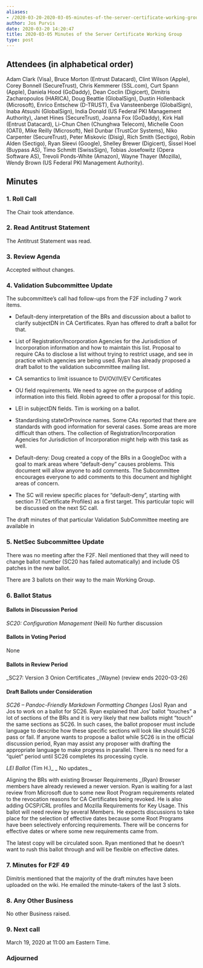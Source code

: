 ```yaml
---
aliases:
- /2020-03-20-2020-03-05-minutes-of-the-server-certificate-working-group/
author: Jos Purvis
date: 2020-03-20 14:20:47
title: 2020-03-05 Minutes of the Server Certificate Working Group
type: post
---
```


## Attendees (in alphabetical order) 

Adam Clark (Visa), Bruce Morton (Entrust Datacard), Clint Wilson (Apple), Corey Bonnell (SecureTrust), Chris Kemmerer (SSL.com), Curt Spann (Apple), Daniela Hood (GoDaddy), Dean Coclin (Digicert), Dimitris Zacharopoulos (HARICA), Doug Beattie (GlobalSign), Dustin Hollenback (Microsoft), Enrico Entschew (D-TRUST), Eva Vansteenberge (GlobalSign), Inaba Atsushi (GlobalSign), India Donald (US Federal PKI Management Authority), Janet Hines (SecureTrust), Joanna Fox (GoDaddy), Kirk Hall (Entrust Datacard), Li-Chun Chen (Chunghwa Telecom), Michelle Coon (OATI), Mike Reilly (Microsoft), Neil Dunbar (TrustCor Systems), Niko Carpenter (SecureTrust), Peter Miskovic (Disig), Rich Smith (Sectigo), Robin Alden (Sectigo), Ryan Sleevi (Google), Shelley Brewer (Digicert), Sissel Hoel (Buypass AS), Timo Schmitt (SwissSign), Tobias Josefowitz (Opera Software AS), Trevoli Ponds-White (Amazon), Wayne Thayer (Mozilla), Wendy Brown (US Federal PKI Management Authority).

## Minutes



### 1. Roll Call



The Chair took attendance.

### 2. Read Antitrust Statement



The Antitrust Statement was read.

### 3. Review Agenda



Accepted without changes.

### 4. Validation Subcommittee Update 

The subcommittee’s call had follow-ups from the F2F including 7 work items.

- Default-deny interpretation of the BRs and discussion about a ballot to clarify subjectDN in CA Certificates. Ryan has offered to draft a ballot for that.

- List of Registration/Incorporation Agencies for the Jurisdiction of Incorporation information and how to maintain this list. Proposal to require CAs to disclose a list without trying to restrict usage, and see in practice which agencies are being used. Ryan has already proposed a draft ballot to the validation subcommittee mailing list.

- CA semantics to limit issuance to DV/OV/IV/EV Certificates

- OU field requirements. We need to agree on the purpose of adding information into this field. Robin agreed to offer a proposal for this topic.

- LEI in subjectDN fields. Tim is working on a ballot.

- Standardising stateOrProvince names. Some CAs reported that there are standards with good information for several cases. Some areas are more difficult than others. The collection of Registration/Incorporation Agencies for Jurisdiction of Incorporation might help with this task as well.

- Default-deny: Doug created a copy of the BRs in a GoogleDoc with a goal to mark areas where “default-deny” causes problems. This document will allow anyone to add comments. The Subcommittee encourages everyone to add comments to this document and highlight areas of concern.

- The SC will review specific places for “default-deny”, starting with section 7.1 (Certificate Profiles) as a first target. This particular topic will be discussed on the next SC call.

The draft minutes of that particular Validation SubCommittee meeting are available in

### 5. NetSec Subcommittee Update 

There was no meeting after the F2F. Neil mentioned that they will need to change ballot number (SC20 has failed automatically) and include OS patches in the new ballot.

There are 3 ballots on their way to the main Working Group.

### 6. Ballot Status 

#### Ballots in Discussion Period



_SC20: Configuration Management_ (Neil)
No further discussion

#### Ballots in Voting Period



None

#### Ballots in Review Period



\_SC27: Version 3 Onion Certificates \_(Wayne) (review ends 2020-03-26)

#### Draft Ballots under Consideration



_SC26 – Pandoc-Friendly Markdown Formatting Changes_ (Jos)
Ryan and Jos to work on a ballot for SC26. Ryan explained that Jos’ ballot “touches” a lot of sections of the BRs and it is very likely that new ballots might “touch” the same sections as SC26. In such cases, the ballot proposer must include language to describe how these specific sections will look like should SC26 pass or fail. If anyone wants to propose a ballot while SC26 is in the official discussion period, Ryan may assist any proposer with drafting the appropriate language to make progress in parallel. There is no need for a “quiet” period until SC26 completes its processing cycle.

_LEI Ballot_ (Tim H.)\_
\_ No updates.\_

Aligning the BRs with existing Browser Requirements \_(Ryan)
Browser members have already reviewed a newer version. Ryan is waiting for a last review from Microsoft due to some new Root Program requirements related to the revocation reasons for CA Certificates being revoked. He is also adding OCSP/CRL profiles and Mozilla Requirements for Key Usage.
This ballot will need review by several Members. He expects discussions to take place for the selection of effective dates because some Root Programs have been selectively enforcing requirements. There will be concerns for effective dates or where some new requirements came from.

The latest copy will be circulated soon. Ryan mentioned that he doesn’t want to rush this ballot through and will be flexible on effective dates.

### 7. Minutes for F2F 49



Dimitris mentioned that the majority of the draft minutes have been uploaded on the wiki. He emailed the minute-takers of the last 3 slots.

### 8. Any Other Business 

No other Business raised.

### 9. Next call 

March 19, 2020 at 11:00 am Eastern Time.

### Adjourned